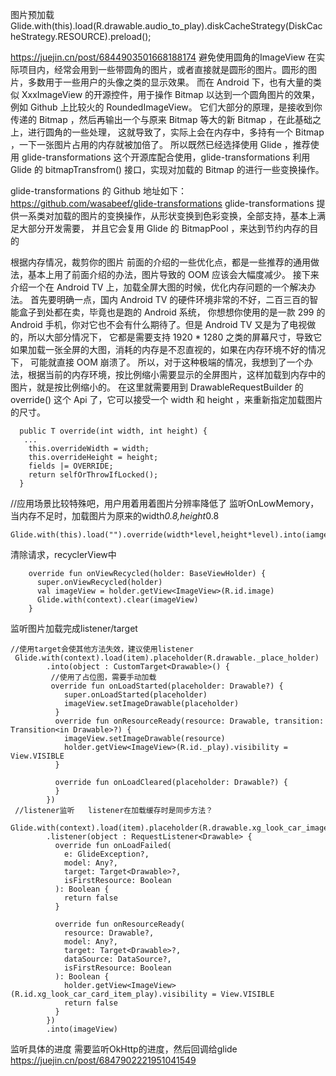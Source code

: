 
图片预加载
Glide.with(this).load(R.drawable.audio_to_play).diskCacheStrategy(DiskCacheStrategy.RESOURCE).preload();


https://juejin.cn/post/6844903501668188174
避免使用圆角的ImageView
在实际项目内，经常会用到一些带圆角的图片，或者直接就是圆形的图片。圆形的图片，多数用于一些用户的头像之类的显示效果。
而在 Android 下，也有大量的类似 XxxImageView 的开源控件，用于操作 Bitmap 以达到一个圆角图片的效果，例如 Github 上比较火的
   RoundedImageView。
它们大部分的原理，是接收到你传递的 Bitmap ，然后再输出一个与原来 Bitmap 等大的新 Bitmap ，在此基础之上，进行圆角的一些处理，
  这就导致了，实际上会在内存中，多持有一个 Bitmap ，一下一张图片占用的内存就被加倍了。
所以既然已经选择使用 Glide ，推荐使用 glide-transformations 这个开源库配合使用，glide-transformations 利用 Glide 的
  bitmapTransfrom() 接口，实现对加载的 Bitmap 的进行一些变换操作。

glide-transformations 的 Github 地址如下：
https://github.com/wasabeef/glide-transformations
glide-transformations 提供一系类对加载的图片的变换操作，从形状变换到色彩变换，全部支持，基本上满足大部分开发需要，
  并且它会复用 Glide 的 BitmapPool ，来达到节约内存的目的


根据内存情况，裁剪你的图片
前面的介绍的一些优化点，都是一些推荐的通用做法，基本上用了前面介绍的办法，图片导致的 OOM 应该会大幅度减少。
接下来介绍一个在 Android TV 上，加载全屏大图的时候，优化内存问题的一个解决办法。
首先要明确一点，国内 Android TV 的硬件环境非常的不好，二百三百的智能盒子到处都在卖，毕竟也是跑的 Android 系统，
你想想你使用的是一款 299 的 Android 手机，你对它也不会有什么期待了。但是 Android TV 又是为了电视做的，所以大部分情况下，
它都是需要支持 1920 * 1280 之类的屏幕尺寸，导致它如果加载一张全屏的大图，消耗的内存是不忍直视的，如果在内存环境不好的情况下，
  可能就直接 OOM 崩溃了。
所以，对于这种极端的情况，我想到了一个办法，根据当前的内存环境，按比例缩小需要显示的全屏图片，这样加载到内存中的图片，就是按比例缩小的。
在这里就需要用到 DrawableRequestBuilder 的 override() 这个 Api 了，它可以接受一个 width 和 height ，来重新指定加载图片的尺寸。
```
  public T override(int width, int height) {
   ...
    this.overrideWidth = width;
    this.overrideHeight = height;
    fields |= OVERRIDE;
    return selfOrThrowIfLocked();
  }
```
//应用场景比较特殊吧，用户用着用着图片分辨率降低了
监听OnLowMemory，当内存不足时，加载图片为原来的width*0.8,height*0.8
```
Glide.with(this).load("").override(width*level,height*level).into(iamgeView);
```


清除请求，recyclerView中
```
    override fun onViewRecycled(holder: BaseViewHolder) {
      super.onViewRecycled(holder)
      val imageView = holder.getView<ImageView>(R.id.image)
      Glide.with(context).clear(imageView)
    }
```
监听图片加载完成listener/target
```
//使用target会使其他方法失效，建议使用listener
 Glide.with(context).load(item).placeholder(R.drawable._place_holder)
        .into(object : CustomTarget<Drawable>() {
         //使用了占位图，需要手动加载
         override fun onLoadStarted(placeholder: Drawable?) {
            super.onLoadStarted(placeholder)
            imageView.setImageDrawable(placeholder)
          }
          override fun onResourceReady(resource: Drawable, transition: Transition<in Drawable>?) {
            imageView.setImageDrawable(resource)
            holder.getView<ImageView>(R.id._play).visibility = View.VISIBLE
          }

          override fun onLoadCleared(placeholder: Drawable?) {
          }
        })
 //listener监听   listener在加载缓存时是同步方法？
  Glide.with(context).load(item).placeholder(R.drawable.xg_look_car_image_place_holder)
        .listener(object : RequestListener<Drawable> {
          override fun onLoadFailed(
            e: GlideException?,
            model: Any?,
            target: Target<Drawable>?,
            isFirstResource: Boolean
          ): Boolean {
            return false
          }

          override fun onResourceReady(
            resource: Drawable?,
            model: Any?,
            target: Target<Drawable>?,
            dataSource: DataSource?,
            isFirstResource: Boolean
          ): Boolean {
            holder.getView<ImageView>(R.id.xg_look_car_card_item_play).visibility = View.VISIBLE
            return false
          }
        })
        .into(imageView)       
```

监听具体的进度 需要监听OkHttp的进度，然后回调给glide
https://juejin.cn/post/6847902221951041549
